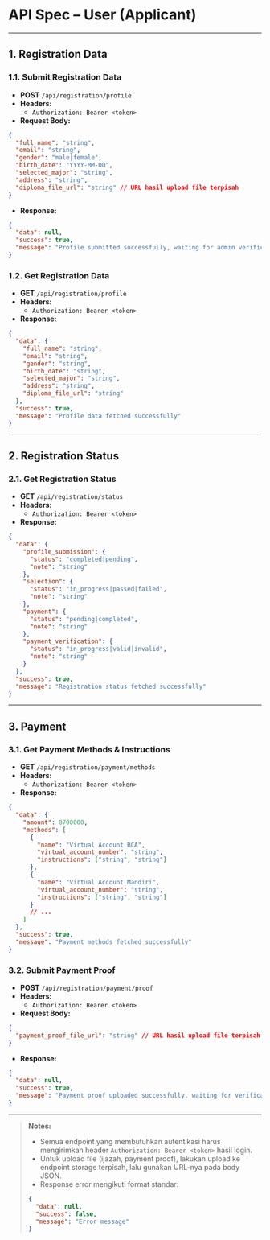 # API Spec – User (Applicant)

---

## 1. Registration Data

### 1.1. Submit Registration Data
- **POST** `/api/registration/profile`
- **Headers:**
  - `Authorization: Bearer <token>`
- **Request Body:**
```json
{
  "full_name": "string",
  "email": "string",
  "gender": "male|female",
  "birth_date": "YYYY-MM-DD",
  "selected_major": "string",
  "address": "string",
  "diploma_file_url": "string" // URL hasil upload file terpisah
}
```
- **Response:**
```json
{
  "data": null,
  "success": true,
  "message": "Profile submitted successfully, waiting for admin verification"
}
```

### 1.2. Get Registration Data
- **GET** `/api/registration/profile`
- **Headers:**
  - `Authorization: Bearer <token>`
- **Response:**
```json
{
  "data": {
    "full_name": "string",
    "email": "string",
    "gender": "string",
    "birth_date": "string",
    "selected_major": "string",
    "address": "string",
    "diploma_file_url": "string"
  },
  "success": true,
  "message": "Profile data fetched successfully"
}
```

---

## 2. Registration Status

### 2.1. Get Registration Status
- **GET** `/api/registration/status`
- **Headers:**
  - `Authorization: Bearer <token>`
- **Response:**
```json
{
  "data": {
    "profile_submission": {
      "status": "completed|pending",
      "note": "string"
    },
    "selection": {
      "status": "in_progress|passed|failed",
      "note": "string"
    },
    "payment": {
      "status": "pending|completed",
      "note": "string"
    },
    "payment_verification": {
      "status": "in_progress|valid|invalid",
      "note": "string"
    }
  },
  "success": true,
  "message": "Registration status fetched successfully"
}
```

---

## 3. Payment

### 3.1. Get Payment Methods & Instructions
- **GET** `/api/registration/payment/methods`
- **Headers:**
  - `Authorization: Bearer <token>`
- **Response:**
```json
{
  "data": {
    "amount": 8700000,
    "methods": [
      {
        "name": "Virtual Account BCA",
        "virtual_account_number": "string",
        "instructions": ["string", "string"]
      },
      {
        "name": "Virtual Account Mandiri",
        "virtual_account_number": "string",
        "instructions": ["string", "string"]
      }
      // ...
    ]
  },
  "success": true,
  "message": "Payment methods fetched successfully"
}
```

### 3.2. Submit Payment Proof
- **POST** `/api/registration/payment/proof`
- **Headers:**
  - `Authorization: Bearer <token>`
- **Request Body:**
```json
{
  "payment_proof_file_url": "string" // URL hasil upload file terpisah
}
```
- **Response:**
```json
{
  "data": null,
  "success": true,
  "message": "Payment proof uploaded successfully, waiting for verification"
}
```

---

> **Notes:**
> - Semua endpoint yang membutuhkan autentikasi harus mengirimkan header `Authorization: Bearer <token>` hasil login.
> - Untuk upload file (ijazah, payment proof), lakukan upload ke endpoint storage terpisah, lalu gunakan URL-nya pada body JSON.
> - Response error mengikuti format standar:
> ```json
> {
>   "data": null,
>   "success": false,
>   "message": "Error message"
> }
> ``` 